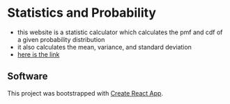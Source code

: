 # Statistics and Probability
- this website is a statistic calculator which calculates the pmf and cdf of a given probability distribution
- it also calculates the mean, variance, and standard deviation
- [here is the link](https://farooq-azam-khan.github.io/react-stats-prob/)
## Software
This project was bootstrapped with [Create React App](https://github.com/facebook/create-react-app).

